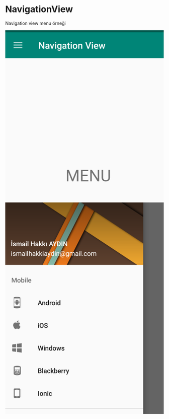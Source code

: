 # NavigationView

Navigation view menu örneği

![alt text](https://github.com/ihaydinn/NavigationView/blob/master/viewmenu.png)
![alt text](https://github.com/ihaydinn/NavigationView/blob/master/viewmenu2.png)
